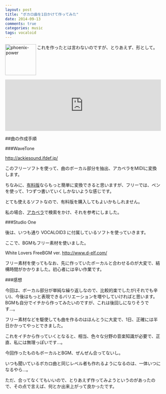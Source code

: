 ```yaml
---
layout: post
title: "ボカロ曲を1日かけて作ってみた"
date: 2014-09-13
comments: true
categories: music
tags: vocaloid
---
```

<img src="{{ root_url }}/images/more.png" alt="phoenix-power" align="left" width="100" height="100">これを作ったとは言わないのですが、とりあえず、形として。<!--more--><br clear="all">

<iframe width="100%" height="166" scrolling="no" frameborder="no" src="https://w.soundcloud.com/player/?url=https%3A//api.soundcloud.com/tracks/167519329&amp;color=ff5500&amp;auto_play=false&amp;hide_related=false&amp;show_comments=true&amp;show_user=true&amp;show_reposts=false"></iframe>

##曲の作成手順

###WaveTone

http://ackiesound.ifdef.jp/

このフリーソフトを使って、曲のボーカル部分を抽出、アカペラをMIDIに変換します。

ちなみに、[有料版](http://www.dtmstation.com/archives/51843420.html)ならもっと簡単に変換できると思いますが、フリーでは、ペンを使って、1つずつ書いていくしかないような感じです。

とても使えるソフトなので、有料版を購入してもよいかもしれません。

私の場合、[アカペラ](http://piapro.jp/content_list/?view=audio&tag=%E3%82%A2%E3%82%AB%E3%83%9A%E3%83%A9)で検索をかけ、それを参考にしました。

###Studio One

後は、いつも通り VOCALOID3 に付属しているソフトを使っていきます。

ここで、BGMもフリー素材を使いました。

White Lovers FreeBGM ver. http://www.d-elf.com/

フリー素材を使ってもなお、先に作っていたボーカルと合わせるのが大変で、結構時間がかかりました。初心者には辛い作業です。

###感想

今回は、ボーカル部分が単純な繰り返しなので、比較的楽でしたが(それでも辛い)、今後はもっと表現できるバリエーションを増やしていければと思います。BGMも自分でイチから作ってみたいのですが、これは後回しになりそうです...。

フリー素材などを駆使しても曲を作るのはほんとうに大変で、1日、正確には半日かかってやっとできました。

これをイチから作っていくとなると、相当、色々な分野の音楽知識が必要で、正直、私には無理っぽいです...。

今回作ったものもボーカルとBGM、ぜんぜん合ってないし。

いつも聞いているボカロ曲と同じレベル者も作れるようになるのは、一体いつになるやら...。

ただ、合ってなくてもいいので、とりあえず作ってみようというのがあったので、その点で言えば、何とか出来上がって良かったです。


